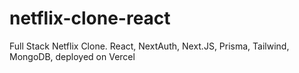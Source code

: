 # netflix-clone-react
Full Stack Netflix Clone. React, NextAuth, Next.JS, Prisma, Tailwind, MongoDB,  deployed on Vercel
